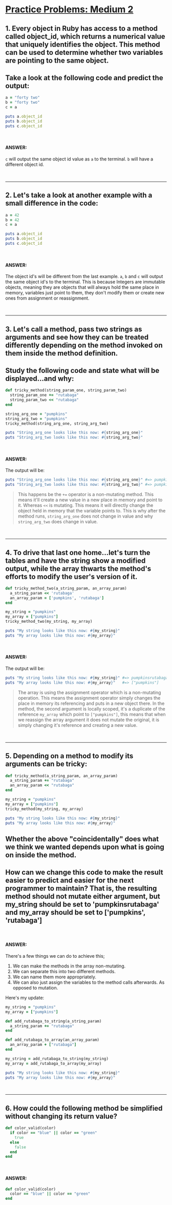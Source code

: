 # <ins>Practice Problems: Medium 2</ins>

## 1. Every object in Ruby has access to a method called object_id, which returns a numerical value that uniquely identifies the object. This method can be used to determine whether two variables are pointing to the same object.

## Take a look at the following code and predict the output:
```ruby
a = "forty two"
b = "forty two"
c = a

puts a.object_id
puts b.object_id
puts c.object_id
```
<br>

#### ANSWER:
`c` will output the same object id value as `a` to the terminal. `b` will have a different object id.

<br>
<hr>

## 2. Let's take a look at another example with a small difference in the code:
```ruby
a = 42
b = 42
c = a

puts a.object_id
puts b.object_id
puts c.object_id
```
<br>

#### ANSWER:
The object id's will be different from the last example. `a`, `b` and `c` will output the same object id's to the terminal. This is because Integers are immutable objects, meaning they are objects that will always hold the same place in memory, variables just point to them, they don't modify them or create new ones from assignment or reassignment.

<br>
<hr>

## 3. Let's call a method, pass two strings as arguments and see how they can be treated differently depending on the method invoked on them inside the method definition.

## Study the following code and state what will be displayed...and why:
```ruby
def tricky_method(string_param_one, string_param_two)
  string_param_one += "rutabaga"
  string_param_two << "rutabaga"
end

string_arg_one = "pumpkins"
string_arg_two = "pumpkins"
tricky_method(string_arg_one, string_arg_two)

puts "String_arg_one looks like this now: #{string_arg_one}"
puts "String_arg_two looks like this now: #{string_arg_two}"
```
<br>

#### ANSWER:
The output will be:
```ruby
puts "String_arg_one looks like this now: #{string_arg_one}" #=> pumpkins
puts "String_arg_two looks like this now: #{string_arg_two}" #=> pumpkinsrutabaga
```
> This happens be the `+=` operator is a non-mutating method. This means it'll create a new value in a new place in memory and point to it. Whereas `<<` is mutating. This means it will directly change the object held in memory that the variable points to. This is why after the method runs, `string_arg_one` does not change in value and why `string_arg_two` does change in value.

<br>
<hr>

## 4. To drive that last one home...let's turn the tables and have the string show a modified output, while the array thwarts the method's efforts to modify the user's version of it.
```ruby
def tricky_method_two(a_string_param, an_array_param)
  a_string_param << 'rutabaga'
  an_array_param = ['pumpkins', 'rutabaga']
end

my_string = "pumpkins"
my_array = ["pumpkins"]
tricky_method_two(my_string, my_array)

puts "My string looks like this now: #{my_string}"
puts "My array looks like this now: #{my_array}"
```
<br>

#### ANSWER:
The output will be:
```ruby
puts "My string looks like this now: #{my_string}" #=> pumpkinsrutabaga
puts "My array looks like this now: #{my_array}"   #=> ["pumpkins"]
```
> The array is using the assignment operator which is a non-mutating operation. This means the assignment operator simply changes the place in memory its referencing and puts in a new object there. In the method, the second argument is locally scoped, it's a duplicate of the reference `my_array` which point to `["pumpkins"]`, this means that when we reassign the array argument it does not mutate the original, it is simply changing it's reference and creating a new value.

<br>
<hr>

## 5. Depending on a method to modify its arguments can be tricky:
```ruby
def tricky_method(a_string_param, an_array_param)
  a_string_param += "rutabaga"
  an_array_param << "rutabaga"
end

my_string = "pumpkins"
my_array = ["pumpkins"]
tricky_method(my_string, my_array)

puts "My string looks like this now: #{my_string}"
puts "My array looks like this now: #{my_array}"
```
## Whether the above "coincidentally" does what we think we wanted depends upon what is going on inside the method.

## How can we change this code to make the result easier to predict and easier for the next programmer to maintain? That is, the resulting method should not mutate either argument, but my_string should be set to 'pumpkinsrutabaga' and my_array should be set to ['pumpkins', 'rutabaga']

<br>

#### ANSWER:
There's a few things we can do to achieve this;
1. We can make the methods in the array non-mutating.
2. We can separate this into two different methods.
3. We can name them more appropriately. 
4. We can also just assign the variables to the method calls afterwards. As opposed to mutation.

Here's my update:
```ruby
my_string = "pumpkins"
my_array = ["pumpkins"]

def add_rutabaga_to_string(a_string_param)
  a_string_param += "rutabaga"
end

def add_rutabaga_to_array(an_array_param)
  an_array_param + ["rutabaga"]
end

my_string = add_rutabaga_to_string(my_string)
my_array = add_rutabaga_to_array(my_array)

puts "My string looks like this now: #{my_string}"
puts "My array looks like this now: #{my_array}"
```

<br>
<hr>

## 6. How could the following method be simplified without changing its return value?
```ruby
def color_valid(color)
  if color == "blue" || color == "green"
    true
  else
    false
  end
end
```
<br>

#### ANSWER:
```ruby
def color_valid(color)
  color == "blue" || color == "green"
end
```
